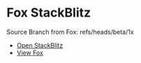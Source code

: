 # Fox StackBlitz

Source Branch from Fox: refs/heads/beta/1x

- [Open StackBlitz](https://stackblitz.com/github/assecosolutions/fox-stackblitz/tree/0280019a9cf0eff4e91338197c188c18f2092237?terminal=start)
- [View Fox](https://github.com/assecosolutions/fox/tree/048dd7d1e17bdaee3fa61c8fe40307cb1a9ae44e)
